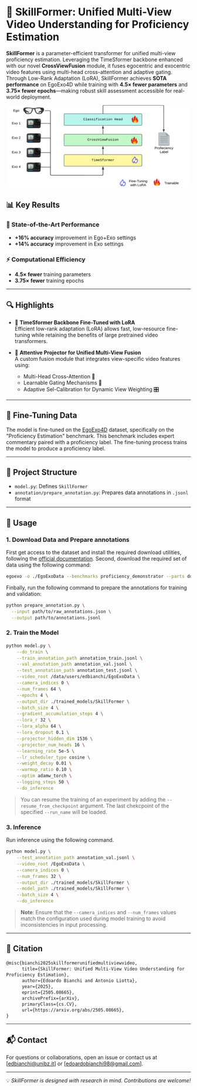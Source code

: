 # 🎯 SkillFormer: Unified Multi-View Video Understanding for Proficiency Estimation

**SkillFormer** is a parameter-efficient transformer for unified multi-view proficiency estimation. Leveraging the TimeSformer backbone enhanced with our novel **CrossViewFusion** module, it fuses egocentric and exocentric video features using multi-head cross-attention and adaptive gating. Through Low-Rank Adaptation (LoRA), SkillFormer achieves **SOTA performance** on EgoExo4D while training with **4.5× fewer parameters** and **3.75× fewer epochs**—making robust skill assessment accessible for real-world deployment.

<p align="center">
<img src="./img/SkillFormer.jpeg" width="500" height="225" />
</p>

## 📊 Key Results

### 🎯 State-of-the-Art Performance
- **+16% accuracy** improvement in Ego+Exo settings
- **+14% accuracy** improvement in Exo settings

### ⚡ Computational Efficiency
- **4.5× fewer** training parameters
- **3.75× fewer** training epochs

---

## 🔍 Highlights

- 🧠 **TimeSformer Backbone Fine-Tuned with LoRA**  
  Efficient low-rank adaptation (LoRA) allows fast, low-resource fine-tuning while retaining the benefits of large pretrained video transformers.

- 🧲 **Attentive Projector for Unified Multi-View Fusion**  
  A custom fusion module that integrates view-specific video features using:
  - Multi-Head Cross-Attention 🧩
  - Learnable Gating Mechanisms 🚪
  - Adaptive Sel-Calibration for Dynamic View Weighting 🎛️

---

## 🔧 Fine-Tuning Data

The model is fine-tuned on the [EgoExo4D](https://ego-exo4d-data.org) dataset, specifically on the "Proficiency Estimation" benchmark. This benchmark includes expert commentary paired with a proficiency label. The fine-tuning process trains the model to produce a proficiency label.

---

## 📁 Project Structure

- `model.py`: Defines `SkillFormer`
- `annotation/prepare_annotation.py`: Prepares data annotations in `.jsonl` format

---

## 🚀 Usage

### 1. Download Data and Prepare annotations
First get access to the dataset and install the required download utilities, following the [official documentation](https://docs.ego-exo4d-data.org).
Second, download the required set of data using the following command:

```bash
egoexo -o ./EgoExoData --benchmarks proficiency_demonstrator --parts downscaled_takes/448 annotations -y
```

Finbally, run the following command to prepare the annotations for training and validation:

```bash
python prepare_annotation.py \
  --input path/to/raw_annotations.json \
  --output path/to/annotations.jsonl
```

### 2. Train the Model
```bash
python model.py \
    --do_train \
    --train_annotation_path annotation_train.jsonl \
    --val_annotation_path annotation_val.jsonl \
    --test_annotation_path annotation_test.jsonl \
    --video_root /data/users/edbianchi/EgoExoData \
    --camera_indices 0 \
    --num_frames 64 \
    --epochs 4 \
    --output_dir ./trained_models/SkillFormer \
    --batch_size 4 \
    --gradient_accumulation_steps 4 \
    --lora_r 32 \
    --lora_alpha 64 \
    --lora_dropout 0.1 \
    --projector_hidden_dim 1536 \
    --projector_num_heads 16 \
    --learning_rate 5e-5 \
    --lr_scheduler_type cosine \
    --weight_decay 0.01 \
    --warmup_ratio 0.10 \
    --optim adamw_torch \
    --logging_steps 50 \
    --do_inference
```

> You can resume the training of an experiment by adding the ```--resume_from_checkpoint``` argument. The last chekcpoint of the specified ```--run_name``` will be loaded.

### 3. Inference
Run inference using the following command.

```bash
python model.py \
    --test_annotation_path annotation_val.jsonl \
    --video_root /EgoExoData \
    --camera_indices 0 \
    --num_frames 32 \
    --output_dir ./trained_models/SkillFormer \
    --model_path ./trained_models/SkillFormer \
    --batch_size 4 \
    --do_inference
```

> **Note**: Ensure that the `--camera_indices` and `--num_frames` values match the configuration used during model training to avoid inconsistencies in input processing.

---

## 🧪 Citation

```
@misc{bianchi2025skillformerunifiedmultiviewvideo,
      title={SkillFormer: Unified Multi-View Video Understanding for Proficiency Estimation}, 
      author={Edoardo Bianchi and Antonio Liotta},
      year={2025},
      eprint={2505.08665},
      archivePrefix={arXiv},
      primaryClass={cs.CV},
      url={https://arxiv.org/abs/2505.08665}, 
}
```

---

## 📬 Contact

For questions or collaborations, open an issue or contact us at [edbianchi@unibz.it] or [edoardobianchi98@gmail.com].

---

💡 *SkillFormer is designed with research in mind. Contributions are welcome!*